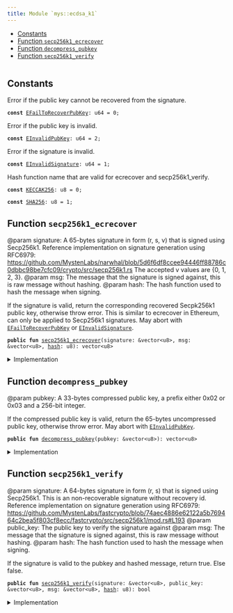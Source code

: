 ```yaml
---
title: Module `mys::ecdsa_k1`
---
```




-  [Constants](#@Constants_0)
-  [Function `secp256k1_ecrecover`](#mys_ecdsa_k1_secp256k1_ecrecover)
-  [Function `decompress_pubkey`](#mys_ecdsa_k1_decompress_pubkey)
-  [Function `secp256k1_verify`](#mys_ecdsa_k1_secp256k1_verify)


<pre><code></code></pre>



<a name="@Constants_0"></a>

## Constants


<a name="mys_ecdsa_k1_EFailToRecoverPubKey"></a>

Error if the public key cannot be recovered from the signature.


<pre><code><b>const</b> <a href="../mys/ecdsa_k1.md#mys_ecdsa_k1_EFailToRecoverPubKey">EFailToRecoverPubKey</a>: u64 = 0;
</code></pre>



<a name="mys_ecdsa_k1_EInvalidPubKey"></a>

Error if the public key is invalid.


<pre><code><b>const</b> <a href="../mys/ecdsa_k1.md#mys_ecdsa_k1_EInvalidPubKey">EInvalidPubKey</a>: u64 = 2;
</code></pre>



<a name="mys_ecdsa_k1_EInvalidSignature"></a>

Error if the signature is invalid.


<pre><code><b>const</b> <a href="../mys/ecdsa_k1.md#mys_ecdsa_k1_EInvalidSignature">EInvalidSignature</a>: u64 = 1;
</code></pre>



<a name="mys_ecdsa_k1_KECCAK256"></a>

Hash function name that are valid for ecrecover and secp256k1_verify.


<pre><code><b>const</b> <a href="../mys/ecdsa_k1.md#mys_ecdsa_k1_KECCAK256">KECCAK256</a>: u8 = 0;
</code></pre>



<a name="mys_ecdsa_k1_SHA256"></a>



<pre><code><b>const</b> <a href="../mys/ecdsa_k1.md#mys_ecdsa_k1_SHA256">SHA256</a>: u8 = 1;
</code></pre>



<a name="mys_ecdsa_k1_secp256k1_ecrecover"></a>

## Function `secp256k1_ecrecover`

@param signature: A 65-bytes signature in form (r, s, v) that is signed using
Secp256k1. Reference implementation on signature generation using RFC6979:
https://github.com/MystenLabs/narwhal/blob/5d6f6df8ccee94446ff88786c0dbbc98be7cfc09/crypto/src/secp256k1.rs
The accepted v values are {0, 1, 2, 3}.
@param msg: The message that the signature is signed against, this is raw message without hashing.
@param hash: The hash function used to hash the message when signing.

If the signature is valid, return the corresponding recovered Secpk256k1 public
key, otherwise throw error. This is similar to ecrecover in Ethereum, can only be
applied to Secp256k1 signatures. May abort with <code><a href="../mys/ecdsa_k1.md#mys_ecdsa_k1_EFailToRecoverPubKey">EFailToRecoverPubKey</a></code> or <code><a href="../mys/ecdsa_k1.md#mys_ecdsa_k1_EInvalidSignature">EInvalidSignature</a></code>.


<pre><code><b>public</b> <b>fun</b> <a href="../mys/ecdsa_k1.md#mys_ecdsa_k1_secp256k1_ecrecover">secp256k1_ecrecover</a>(signature: &vector&lt;u8&gt;, msg: &vector&lt;u8&gt;, <a href="../mys/hash.md#mys_hash">hash</a>: u8): vector&lt;u8&gt;
</code></pre>



<details>
<summary>Implementation</summary>


<pre><code><b>public</b> <b>native</b> <b>fun</b> <a href="../mys/ecdsa_k1.md#mys_ecdsa_k1_secp256k1_ecrecover">secp256k1_ecrecover</a>(
    signature: &vector&lt;u8&gt;,
    msg: &vector&lt;u8&gt;,
    <a href="../mys/hash.md#mys_hash">hash</a>: u8,
): vector&lt;u8&gt;;
</code></pre>



</details>

<a name="mys_ecdsa_k1_decompress_pubkey"></a>

## Function `decompress_pubkey`

@param pubkey: A 33-bytes compressed public key, a prefix either 0x02 or 0x03 and a 256-bit integer.

If the compressed public key is valid, return the 65-bytes uncompressed public key,
otherwise throw error. May abort with <code><a href="../mys/ecdsa_k1.md#mys_ecdsa_k1_EInvalidPubKey">EInvalidPubKey</a></code>.


<pre><code><b>public</b> <b>fun</b> <a href="../mys/ecdsa_k1.md#mys_ecdsa_k1_decompress_pubkey">decompress_pubkey</a>(pubkey: &vector&lt;u8&gt;): vector&lt;u8&gt;
</code></pre>



<details>
<summary>Implementation</summary>


<pre><code><b>public</b> <b>native</b> <b>fun</b> <a href="../mys/ecdsa_k1.md#mys_ecdsa_k1_decompress_pubkey">decompress_pubkey</a>(pubkey: &vector&lt;u8&gt;): vector&lt;u8&gt;;
</code></pre>



</details>

<a name="mys_ecdsa_k1_secp256k1_verify"></a>

## Function `secp256k1_verify`

@param signature: A 64-bytes signature in form (r, s) that is signed using
Secp256k1. This is an non-recoverable signature without recovery id.
Reference implementation on signature generation using RFC6979:
https://github.com/MystenLabs/fastcrypto/blob/74aec4886e62122a5b769464c2bea5f803cf8ecc/fastcrypto/src/secp256k1/mod.rs#L193
@param public_key: The public key to verify the signature against
@param msg: The message that the signature is signed against, this is raw message without hashing.
@param hash: The hash function used to hash the message when signing.

If the signature is valid to the pubkey and hashed message, return true. Else false.


<pre><code><b>public</b> <b>fun</b> <a href="../mys/ecdsa_k1.md#mys_ecdsa_k1_secp256k1_verify">secp256k1_verify</a>(signature: &vector&lt;u8&gt;, public_key: &vector&lt;u8&gt;, msg: &vector&lt;u8&gt;, <a href="../mys/hash.md#mys_hash">hash</a>: u8): bool
</code></pre>



<details>
<summary>Implementation</summary>


<pre><code><b>public</b> <b>native</b> <b>fun</b> <a href="../mys/ecdsa_k1.md#mys_ecdsa_k1_secp256k1_verify">secp256k1_verify</a>(
    signature: &vector&lt;u8&gt;,
    public_key: &vector&lt;u8&gt;,
    msg: &vector&lt;u8&gt;,
    <a href="../mys/hash.md#mys_hash">hash</a>: u8,
): bool;
</code></pre>



</details>
